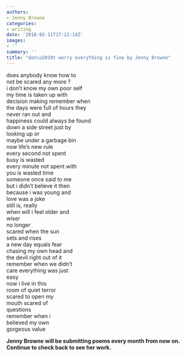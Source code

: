 ```yaml
---
authors:
- Jenny Browne
categories:
- writing
date: '2018-02-11T17:12:14Z'
images:
- ''
summary: ''
title: "don\u2019t worry everything is fine by Jenny Browne"
---
```

does anybody know how to<br>
not be scared any more ?<br>
i don’t know my own poor self<br>
my time is taken up with<br>
decision making remember when<br>
the days were full of hours they<br>
never ran out and<br>
happiness could always be found<br>
down a side street just by<br>
looking up or<br>
maybe under a garbage bin<br>
now life’s new rule<br>
every second not spent<br>
busy is wasted<br>
every minute not spent with<br> 
you is wasted time<br>
someone once said to me<br>
but i didn’t believe it then<br> 
because i was young and<br>
love was a joke<br>
still is, really<br>
when will i feel older and<br> 
wiser<br>
no longer<br>
scared when the sun<br> 
sets and rises<br>
a new day equals fear<br>
chasing my own head and<br>
the devil right out of it<br>
remember when we didn’t<br>
care everything was just<br>
easy<br>
now i live in this<br>
room of quiet terror<br>
scared to open my<br>
mouth scared of<br>
questions<br>
remember when i<br> 
believed my own<br>
gorgeous value<br>

**Jenny Browne will be submitting poems every month from now on. Continue to check back to see her work.**